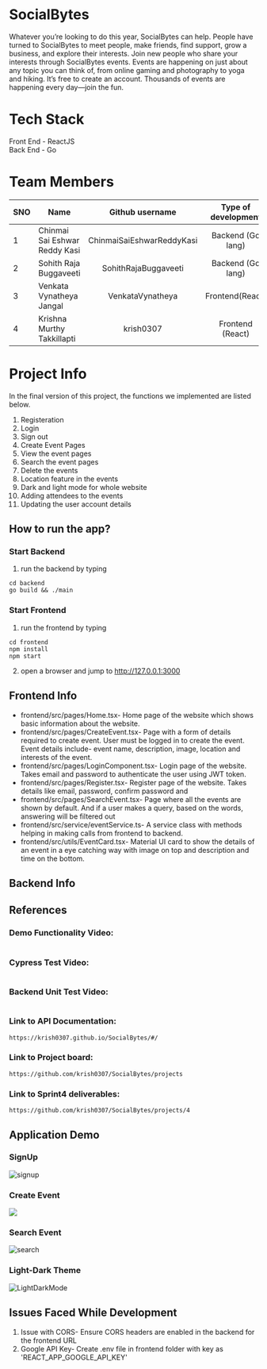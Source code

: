 # SocialBytes
Whatever you’re looking to do this year, SocialBytes can help. People have turned to SocialBytes to meet people, make friends, find support, grow a business, and explore their interests. Join new people who share your interests through SocialBytes events. Events are happening on just about any topic you can think of, from online gaming and photography to yoga and hiking. It’s free to create an account. Thousands of events are happening every day—join the fun.

# Tech Stack
Front End - ReactJS
<br> Back End - Go

# Team Members
SNO | Name                          | Github username| Type of development|
--- | -------------                 |:-------------: | :------------------:
1   | Chinmai Sai Eshwar Reddy Kasi   | ChinmaiSaiEshwarReddyKasi       | Backend (Go lang)  |
2   | Sohith Raja Buggaveeti                   | SohithRajaBuggaveeti    | Backend (Go lang)    |
3   | Venkata Vynatheya Jangal                  | VenkataVynatheya         | Frontend(React)    |
4   | Krishna Murthy Takkillapti               | krish0307 | Frontend (React)

# Project Info

In the final version of this project, the functions we implemented are listed below.
1. Registeration
2. Login 
3. Sign out
4. Create Event Pages
5. View the event pages
6. Search the event pages
7. Delete the events
8. Location feature in the events
9. Dark and light mode for whole website
10. Adding attendees to the events
11. Updating the user account details

## How to run the app?

### Start Backend

1. run the backend by typing
```
cd backend
go build && ./main
```
### Start Frontend
1. run the frontend by typing
```
cd frontend
npm install
npm start
```
2. open a browser and jump to http://127.0.0.1:3000

## Frontend Info
* frontend/src/pages/Home.tsx- Home page of the website which shows basic information about the website.
* frontend/src/pages/CreateEvent.tsx- Page with a form of details required to create event. User must be logged in to create the event. Event details include- event name, description, image, location and interests of the event.
* frontend/src/pages/LoginComponent.tsx- Login page of the website. Takes email and password to authenticate the user using JWT token.
* frontend/src/pages/Register.tsx- Register page of the website. Takes details like email, password, confirm password and 
* frontend/src/pages/SearchEvent.tsx- Page where all the events are shown by default. And if a user makes a query, based on the words, answering will be filtered out
* frontend/src/service/eventService.ts- A service class with methods helping in making calls from frontend to backend. 
* frontend/src/utils/EventCard.tsx- Material UI card to show the details of an event in a eye catching way with image on top and description and time on the bottom. 

## Backend Info


## References

### Demo Functionality Video:
```

```

### Cypress Test Video:
```

```

### Backend Unit Test Video:
```

```

### Link to API Documentation:
```
https://krish0307.github.io/SocialBytes/#/
```

### Link to Project board:
```
https://github.com/krish0307/SocialBytes/projects
```

### Link to Sprint4 deliverables:
```
https://github.com/krish0307/SocialBytes/projects/4
```

## Application Demo
### SignUp
![signup](https://user-images.githubusercontent.com/17436125/164298219-d1a5e6bf-0a84-4f42-bb3c-055bf15cc968.gif)

### Create Event
![](gifs/createEvent.gif)

### Search Event
![search](https://user-images.githubusercontent.com/17436125/163258645-f659a877-87dd-423d-8afe-f54f3e9f306f.gif)

### Light-Dark Theme
![LightDarkMode](https://user-images.githubusercontent.com/17436125/164293199-b71dab89-4b70-4f98-97d6-eef7b558cc3b.gif)

## Issues Faced While Development
1. Issue with CORS- Ensure CORS headers are enabled in the backend for the frontend URL
2. Google API Key- Create .env file in frontend folder with key as 'REACT_APP_GOOGLE_API_KEY'
